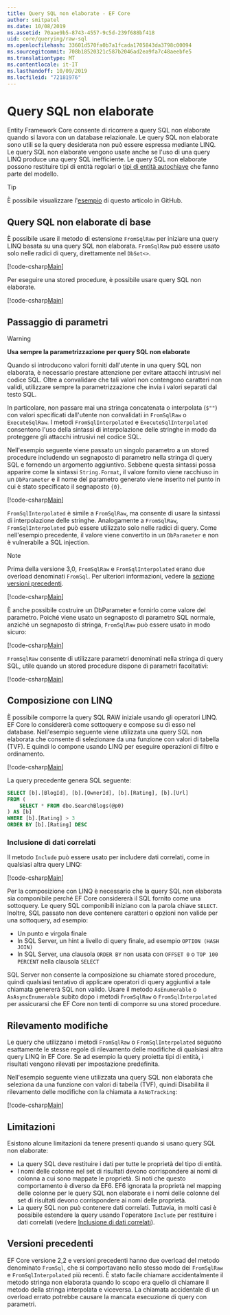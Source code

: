 ```yaml
---
title: Query SQL non elaborate - EF Core
author: smitpatel
ms.date: 10/08/2019
ms.assetid: 70aae9b5-8743-4557-9c5d-239f688bf418
uid: core/querying/raw-sql
ms.openlocfilehash: 33601d570fa0b7a1fcada1705843da3798c00094
ms.sourcegitcommit: 708b18520321c587b2046ad2ea9fa7c48aeebfe5
ms.translationtype: MT
ms.contentlocale: it-IT
ms.lasthandoff: 10/09/2019
ms.locfileid: "72181976"
---
```

# <a name="raw-sql-queries"></a>Query SQL non elaborate

Entity Framework Core consente di ricorrere a query SQL non elaborate quando si lavora con un database relazionale. Le query SQL non elaborate sono utili se la query desiderata non può essere espressa mediante LINQ. Le query SQL non elaborate vengono usate anche se l'uso di una query LINQ produce una query SQL inefficiente. Le query SQL non elaborate possono restituire tipi di entità regolari o [tipi di entità autochiave](xref:core/modeling/keyless-entity-types) che fanno parte del modello.

> [!TIP]  
> È possibile visualizzare l'[esempio](https://github.com/aspnet/EntityFramework.Docs/tree/master/samples/core/Querying/RawSQL/Sample.cs) di questo articolo in GitHub.

## <a name="basic-raw-sql-queries"></a>Query SQL non elaborate di base

È possibile usare il metodo di estensione `FromSqlRaw` per iniziare una query LINQ basata su una query SQL non elaborata. `FromSqlRaw` può essere usato solo nelle radici di query, direttamente nel `DbSet<>`.

[!code-csharp[Main](../../../samples/core/Querying/RawSQL/Sample.cs#FromSqlRaw)]

Per eseguire una stored procedure, è possibile usare query SQL non elaborate.

[!code-csharp[Main](../../../samples/core/Querying/RawSQL/Sample.cs#FromSqlRawStoredProcedure)]

## <a name="passing-parameters"></a>Passaggio di parametri

> [!WARNING]
> **Usa sempre la parametrizzazione per query SQL non elaborate**
>
> Quando si introducono valori forniti dall'utente in una query SQL non elaborata, è necessario prestare attenzione per evitare attacchi intrusivi nel codice SQL. Oltre a convalidare che tali valori non contengono caratteri non validi, utilizzare sempre la parametrizzazione che invia i valori separati dal testo SQL.
>
> In particolare, non passare mai una stringa concatenata o interpolata (`$""`) con valori specificati dall'utente non convalidati in `FromSqlRaw` o `ExecuteSqlRaw`. I metodi `FromSqlInterpolated` e `ExecuteSqlInterpolated` consentono l'uso della sintassi di interpolazione delle stringhe in modo da proteggere gli attacchi intrusivi nel codice SQL.

Nell'esempio seguente viene passato un singolo parametro a un stored procedure includendo un segnaposto di parametro nella stringa di query SQL e fornendo un argomento aggiuntivo. Sebbene questa sintassi possa apparire come la sintassi `String.Format`, il valore fornito viene racchiuso in un `DbParameter` e il nome del parametro generato viene inserito nel punto in cui è stato specificato il segnaposto `{0}`.

[!code-csharp[Main](../../../samples/core/Querying/RawSQL/Sample.cs#FromSqlRawStoredProcedureParameter)]

`FromSqlInterpolated` è simile a `FromSqlRaw`, ma consente di usare la sintassi di interpolazione delle stringhe. Analogamente a `FromSqlRaw`, `FromSqlInterpolated` può essere utilizzato solo nelle radici di query. Come nell'esempio precedente, il valore viene convertito in un `DbParameter` e non è vulnerabile a SQL injection.

> [!NOTE]
> Prima della versione 3,0, `FromSqlRaw` e `FromSqlInterpolated` erano due overload denominati `FromSql`. Per ulteriori informazioni, vedere la [sezione versioni precedenti](#previous-versions).

[!code-csharp[Main](../../../samples/core/Querying/RawSQL/Sample.cs#FromSqlInterpolatedStoredProcedureParameter)]

È anche possibile costruire un DbParameter e fornirlo come valore del parametro. Poiché viene usato un segnaposto di parametro SQL normale, anziché un segnaposto di stringa, `FromSqlRaw` può essere usato in modo sicuro:

[!code-csharp[Main](../../../samples/core/Querying/RawSQL/Sample.cs#FromSqlRawStoredProcedureSqlParameter)]

`FromSqlRaw` consente di utilizzare parametri denominati nella stringa di query SQL, utile quando un stored procedure dispone di parametri facoltativi:

[!code-csharp[Main](../../../samples/core/Querying/RawSQL/Sample.cs#FromSqlRawStoredProcedureNamedSqlParameter)]

## <a name="composing-with-linq"></a>Composizione con LINQ

È possibile comporre la query SQL RAW iniziale usando gli operatori LINQ. EF Core lo considererà come sottoquery e compose su di esso nel database. Nell'esempio seguente viene utilizzata una query SQL non elaborata che consente di selezionare da una funzione con valori di tabella (TVF). E quindi lo compone usando LINQ per eseguire operazioni di filtro e ordinamento.

[!code-csharp[Main](../../../samples/core/Querying/RawSQL/Sample.cs#FromSqlInterpolatedComposed)]

La query precedente genera SQL seguente:

```sql
SELECT [b].[BlogId], [b].[OwnerId], [b].[Rating], [b].[Url]
FROM (
    SELECT * FROM dbo.SearchBlogs(@p0)
) AS [b]
WHERE [b].[Rating] > 3
ORDER BY [b].[Rating] DESC
```

### <a name="including-related-data"></a>Inclusione di dati correlati

Il metodo `Include` può essere usato per includere dati correlati, come in qualsiasi altra query LINQ:

[!code-csharp[Main](../../../samples/core/Querying/RawSQL/Sample.cs#FromSqlInterpolatedInclude)]

Per la composizione con LINQ è necessario che la query SQL non elaborata sia componibile perché EF Core considererà il SQL fornito come una sottoquery. Le query SQL componibili iniziano con la parola chiave `SELECT`. Inoltre, SQL passato non deve contenere caratteri o opzioni non valide per una sottoquery, ad esempio:

- Un punto e virgola finale
- In SQL Server, un hint a livello di query finale, ad esempio `OPTION (HASH JOIN)`
- In SQL Server, una clausola `ORDER BY` non usata con `OFFSET 0` o `TOP 100 PERCENT` nella clausola `SELECT`

SQL Server non consente la composizione su chiamate stored procedure, quindi qualsiasi tentativo di applicare operatori di query aggiuntivi a tale chiamata genererà SQL non valido. Usare il metodo `AsEnumerable` o `AsAsyncEnumerable` subito dopo i metodi `FromSqlRaw` o `FromSqlInterpolated` per assicurarsi che EF Core non tenti di comporre su una stored procedure.

## <a name="change-tracking"></a>Rilevamento modifiche

Le query che utilizzano i metodi `FromSqlRaw` o `FromSqlInterpolated` seguono esattamente le stesse regole di rilevamento delle modifiche di qualsiasi altra query LINQ in EF Core. Se ad esempio la query proietta tipi di entità, i risultati vengono rilevati per impostazione predefinita.

Nell'esempio seguente viene utilizzata una query SQL non elaborata che seleziona da una funzione con valori di tabella (TVF), quindi Disabilita il rilevamento delle modifiche con la chiamata a `AsNoTracking`:

[!code-csharp[Main](../../../samples/core/Querying/RawSQL/Sample.cs#FromSqlInterpolatedAsNoTracking)]

## <a name="limitations"></a>Limitazioni

Esistono alcune limitazioni da tenere presenti quando si usano query SQL non elaborate:

- La query SQL deve restituire i dati per tutte le proprietà del tipo di entità.
- I nomi delle colonne nel set di risultati devono corrispondere ai nomi di colonna a cui sono mappate le proprietà. Si noti che questo comportamento è diverso da EF6. EF6 ignorata la proprietà nel mapping delle colonne per le query SQL non elaborate e i nomi delle colonne del set di risultati devono corrispondere ai nomi delle proprietà.
- La query SQL non può contenere dati correlati. Tuttavia, in molti casi è possibile estendere la query usando l'operatore `Include` per restituire i dati correlati (vedere [Inclusione di dati correlati](#including-related-data)).

## <a name="previous-versions"></a>Versioni precedenti

EF Core versione 2,2 e versioni precedenti hanno due overload del metodo denominato `FromSql`, che si comportavano nello stesso modo dei `FromSqlRaw` e `FromSqlInterpolated` più recenti. È stato facile chiamare accidentalmente il metodo stringa non elaborata quando lo scopo era quello di chiamare il metodo della stringa interpolata e viceversa. La chiamata accidentale di un overload errato potrebbe causare la mancata esecuzione di query con parametri.

